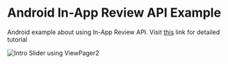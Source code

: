 Android In-App Review API Example
===================
Android example about using In-App Review API. Visit [this](https://www.androidhive.info/2020/09/android-rate-app-using-google-in-app-review-api/) link for detailed tutorial

![Intro Slider using ViewPager2](https://www.androidhive.info/wp-content/uploads/2020/09/android-in-app-review-app-example.jpg)
